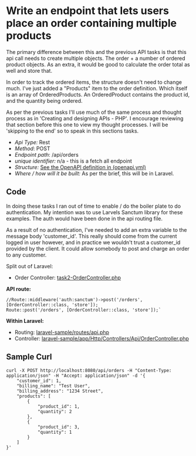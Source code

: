 # Write an endpoint that lets users place an order containing multiple products

The primary difference between this and the previous API tasks is that this api call needs to create multiple objects. The order + a number of ordered product objects. As an extra, it would be good to calculate the order total as well and store that.

In order to track the ordered items, the structure doesn't need to change much. I've just added a "Products" item to the order definition. Which itself is an array of OrderedProducts. An OrderedProduct contains the product id, and the quantity being ordered. 

As per the previous tasks I'll use much of the same process and thought process as in 'Creating and designing APIs - PHP'. I encourage reviewing that section before this one to view my thought processes. I will be 'skipping to the end' so to speak in this sections tasks.

- *Api Type:* Rest
- *Method*: POST
- *Endpoint path*: /api/orders
- *unique identifier:* n/a - this is a fetch all endpoint
- *Structure:* [See the OpenAPI definition in (openapi.yml)](openapi.yml)
- *Where / how will it be built:* As per the brief, this will be in Laravel.

## Code

In doing these tasks I ran out of time to enable / do the boiler plate to do authentication. My intention was to use Larvels Sanctum library for these examples. The auth would have been done in the api routing file.

As a result of no authentication, I've needed to add an extra variable to the message body 'customer_id'. This really should come from the current logged in user however, and in practice we wouldn't trust a customer_id provided by the client. It could allow somebody to post and charge an order to any customer.

Split out of Laravel:

- Order Controller: [task2-OrderController.php](task2-OrderController.php)

**API route:**

```
//Route::middleware('auth:sanctum')->post('/orders', [OrderController::class, 'store']);
Route::post('/orders', [OrderController::class, 'store']);`
```

**Within Laravel:**

- Routing: [laravel-sample/routes/api.php](laravel-sample/routes/api.php)
- Controller: [laravel-sample/app/Http/Controllers/Api/OrderController.php](laravel-sample/app/Http/Controllers/Api/OrderController.php)


## Sample Curl

```
curl -X POST http://localhost:8080/api/orders -H "Content-Type: application/json" -H "Accept: application/json" -d '{
    "customer_id": 1,
    "billing_name": "Test User",
    "billing_address": "1234 Street",
    "products": [
        {
            "product_id": 1,
            "quantity": 2
        },
        {
            "product_id": 3,
            "quantity": 1
        }
    ]
}'
```